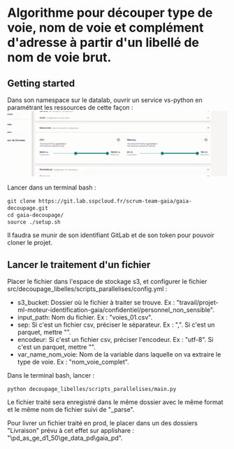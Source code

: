# Algorithme pour découper type de voie, nom de voie et complément d'adresse à partir d'un libellé de nom de voie brut.

## Getting started

Dans son namespace sur le datalab, ouvrir un service vs-python en paramétrant les ressources de cette façon : 
![](data/parametrages_vs_code_decoupage_parallele.png "Paramétrages des ressources du service vscode")

Lancer dans un terminal bash : 
```{bash}
git clone https://git.lab.sspcloud.fr/scrum-team-gaia/gaia-decoupage.git
cd gaia-decoupage/
source ./setup.sh
```
Il faudra se munir de son identifiant GitLab et de son token pour pouvoir cloner le projet.


## Lancer le traitement d'un fichier

Placer le fichier dans l'espace de stockage s3, et configurer le fichier src/decoupage_libelles/scripts_parallelises/config.yml :  

- s3_bucket: Dossier où le fichier à traiter se trouve. Ex : "travail/projet-ml-moteur-identification-gaia/confidentiel/personnel_non_sensible".  
- input_path: Nom du fichier. Ex : "voies_01.csv".  
- sep: Si c'est un fichier csv, préciser le séparateur. Ex : ",". Si c'est un parquet, mettre "".  
- encodeur: Si c'est un fichier csv, préciser l'encodeur. Ex : "utf-8". Si c'est un parquet, mettre "".  
- var_name_nom_voie: Nom de la variable dans laquelle on va extraire le type de voie. Ex : "nom_voie_complet".  

Dans le terminal bash, lancer :  
```{bash}
python decoupage_libelles/scripts_parallelises/main.py
```

Le fichier traité sera enregistré dans le même dossier avec le même format et le même nom de fichier suivi de "_parse".  

Pour livrer un fichier traité en prod, le placer dans un des dossiers "Livraison" prévu à cet effet sur applishare : "\\pd_as_ge_d1_50\ge_data_pd\gaia_pd".